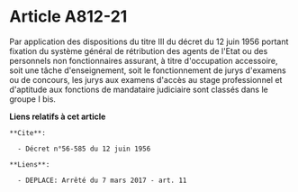 # Article A812-21

Par application des dispositions du titre III du décret du 12 juin 1956 portant fixation du système général de rétribution
des agents de l'Etat ou des personnels non fonctionnaires assurant, à titre d'occupation accessoire, soit une tâche
d'enseignement, soit le fonctionnement de jurys d'examens ou de concours, les jurys aux examens d'accès au stage
professionnel et d'aptitude aux fonctions de mandataire judiciaire sont classés dans le groupe I bis.

**Liens relatifs à cet article**

	**Cite**:

	  - Décret n°56-585 du 12 juin 1956

	**Liens**:

	  - DEPLACE: Arrêté du 7 mars 2017 - art. 11
